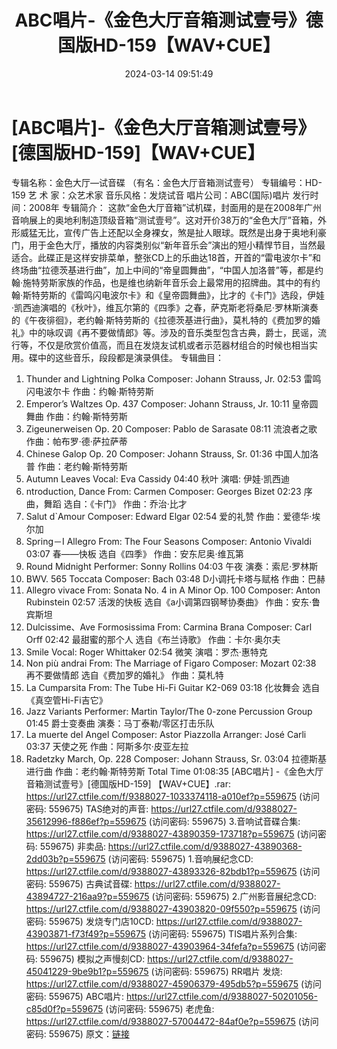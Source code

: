 ﻿---
title: ABC唱片-《金色大厅音箱测试壹号》德国版HD-159【WAV+CUE】
date: 2024-03-14 09:51:49
categories: 试音碟、非卖品、发烧碟
tags: 纯音雅乐
---
# [ABC唱片]-《金色大厅音箱测试壹号》[德国版HD-159]【WAV+CUE】

专辑名称：金色大厅—试音碟 （有名：金色大厅音箱测试壹号）
专辑编号：HD-159
艺 术 家：众艺术家
音乐风格：发烧试音
唱片公司：ABC(国际)唱片
发行时间：2008年
专辑简介：
这款“金色大厅音箱”试机碟，封面用的是在2008年广州音响展上的奥地利制造顶级音箱“测试壹号”。这对开价38万的“金色大厅”音箱，外形威猛无比，宣传广告上还配以全身裸女，煞是扯人眼球。既然是出身于奥地利豪门，用于金色大厅，播放的内容类别似“新年音乐会”演出的短小精悍节目，当然最适合。此碟正是这样安排菜单，整张CD上的乐曲达18首，开首的“雷电波尔卡”和终场曲“拉德茨基进行曲”，加上中间的“帝皇圆舞曲”，“中国人加洛普”等，都是约翰·施特劳斯家族的作品，也是维也纳新年音乐会上最常用的招牌曲。其中的有约翰·斯特劳斯的《雷鸣闪电波尔卡》和《皇帝圆舞曲》，比才的《卡门》选段，伊娃·凯西迪演唱的《秋叶》，维瓦尔第的《四季》之春，萨克斯老将桑尼·罗林斯演奏的《午夜徘徊》，老约翰·斯特劳斯的《拉德茨基进行曲》，莫札特的《费加罗的婚礼》中的咏叹调《再不要做情郎》等。涉及的音乐类型包含古典，爵士，民谣，流行等，不仅是欣赏价值高，而且在发烧友试机或者示范器材组合的时候也相当实用。碟中的这些音乐，段段都是演录俱佳。
专辑曲目：
01. Thunder and Lightning Polka Composer: Johann Strauss, Jr.
02:53
雷鸣闪电波尔卡 作曲：约翰·斯特劳斯
02. Emperor’s Waltzes Op. 437 Composer: Johann Strauss, Jr.
10:11
皇帝圆舞曲 作曲：约翰·斯特劳斯
03. Zigeunerweisen Op. 20 Composer: Pablo de Sarasate 08:11
流浪者之歌 作曲：帕布罗·德·萨拉萨蒂
04. Chinese Galop Op. 20 Composer: Johann Strauss, Sr. 01:36
中国人加洛普 作曲：老约翰·斯特劳斯
05. Autumn Leaves Vocal: Eva Cassidy 04:40
秋叶 演唱: 伊娃·凯西迪
06. ntroduction, Dance From: Carmen Composer: Georges Bizet
02:23
序曲，舞蹈 选自：《卡门》 作曲：乔治·比才
07. Salut d`Amour Composer: Edward Elgar 02:54
爱的礼赞 作曲：爱德华·埃尔加
08. Spring－I Allegro From: The Four Seasons Composer: Antonio
Vivaldi 03:07
春——快板 选自《四季》 作曲：安东尼奥·维瓦第
09. Round Midnight Performer: Sonny Rollins 04:03
午夜 演奏：索尼·罗林斯
10. BWV. 565 Toccata Composer: Bach 03:48
D小调托卡塔与赋格 作曲：巴赫
11. Allegro vivace From: Sonata No. 4 in A Minor Op. 100
Composer: Anton Rubinstein 02:57
活泼的快板 选自《a小调第四钢琴协奏曲》 作曲：安东·鲁宾斯坦
12. Dulcissime、Ave Formosissima From: Carmina Brana Composer:
Carl Orff 02:42
最甜蜜的那个人 选自《布兰诗歌》 作曲：卡尔·奥尔夫
13. Smile Vocal: Roger Whittaker 02:54
微笑 演唱：罗杰·惠特克
14. Non più andrai From: The Marriage of Figaro Composer: Mozart
02:38
再不要做情郎 选自《费加罗的婚礼》 作曲：莫札特
15. La Cumparsita From: The Tube Hi-Fi Guitar K2-069 03:18
化妆舞会 选自《真空管Hi-Fi吉它》
16. Jazz Variants Performer: Martin Taylor/The 0-zone Percussion
Group 01:45
爵士变奏曲 演奏：马丁泰勒/零区打击乐队
17. La muerte del Angel Composer: Astor Piazzolla Arranger: José
Carli 03:37
天使之死 作曲：阿斯多尔·皮亚左拉
18. Radetzky March, Op. 228 Composer: Johann Strauss, Sr.
03:04
拉德斯基进行曲 作曲：老约翰·斯特劳斯
Total Time 01:08:35
[ABC唱片] -《金色大厅音箱测试壹号》[德国版HD-159] 【WAV+CUE】.rar: https://url27.ctfile.com/f/9388027-1033374118-a010ef?p=559675
(访问密码: 559675)
TAS绝对的声音: https://url27.ctfile.com/d/9388027-35612996-f886ef?p=559675
(访问密码: 559675)
3.音响试音碟合集: https://url27.ctfile.com/d/9388027-43890359-173718?p=559675
(访问密码: 559675)
非卖品: https://url27.ctfile.com/d/9388027-43890368-2dd03b?p=559675
(访问密码: 559675)
1.音响展纪念CD: https://url27.ctfile.com/d/9388027-43893326-82bdb1?p=559675
(访问密码: 559675)
古典试音碟: https://url27.ctfile.com/d/9388027-43894727-216aa9?p=559675
(访问密码: 559675)
2.广州影音展纪念CD: https://url27.ctfile.com/d/9388027-43903820-09f550?p=559675
(访问密码: 559675)
发烧专门店10CD: https://url27.ctfile.com/d/9388027-43903871-f73f49?p=559675
(访问密码: 559675)
TIS唱片系列合集: https://url27.ctfile.com/d/9388027-43903964-34fefa?p=559675
(访问密码: 559675)
模拟之声慢刻CD: https://url27.ctfile.com/d/9388027-45041229-9be9b1?p=559675
(访问密码: 559675)
RR唱片 发烧: https://url27.ctfile.com/d/9388027-45906379-495db5?p=559675
(访问密码: 559675)
ABC唱片: https://url27.ctfile.com/d/9388027-50201056-c85d0f?p=559675
(访问密码: 559675)
老虎鱼: https://url27.ctfile.com/d/9388027-57004472-84af0e?p=559675
(访问密码: 559675)
原文：[链接](https://blog.sina.com.cn/s/blog_1647c7e76010314pg.html)